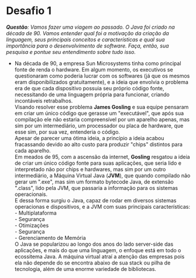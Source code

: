 # Desafio 1
***Questão**: Vamos fazer uma viagem ao passado. O Java foi criado na década de 90. Vamos entender qual foi a motivação da criação da linguagem, seus principais conceitos e características e qual sua importância para o desenvolvimento de software. Faça, então, sua pesquisa e pontue seu entendimento sobre tudo isso.*

* Na década de 90, a empresa Sun Microsystems tinha como principal fonte de renda o hardware. Em algum momento, os executivos se questionaram como poderia lucrar com os softwares (já que os mesmos eram disponibilizados gratuitamente), e a ideia que envolvia o problema era de que cada dispositivo possuia seu próprio código fonte, necessitando de uma linguagem própria para funcionar, criando incontáveis retrabalhos.</br>
Visando resolver esse problema **James Gosling** e sua equipe pensaram em criar um único código que gerasse um "executável", que após sua compilação ele não estaria compreensível por um aparelho apenas, mas sim por um intermediário, um processador ou placa de hardware, que esse sim, por sua vez, entenderia o código.</br>
Apesar de parecer uma ótima ideia, a princípio a ideia acabou fracassando devido ao alto custo para produzir "chips" distintos para cada aparelho.</br>
Em meados de 95, com a ascensão da internet, **Gosling** resgatou a ideia de criar um único código fonte para suas aplicações, que seria lido e interpretado não por chips e hardwares, mas sim por um outro intermediário, a Máquina Virtual Java (**JVM**), que quando compilado não gerar um ".exe", mas sim um formato bytecode Java, de extensão ".class", lido pela JVM, que passaria a informação para os sistemas operacionais.</br>
E dessa forma surgiu o Java, capaz de rodar em diversos sistemas operacionas e dispositivos, e a JVM com suas principais características:
</br> - Multiplataforma
</br> - Segurança
</br> - Otimizações
</br> - Segurança
</br> - Gerenciamento de Memória</br>
O Java se popularizou ao longo dos anos do lado server-side das aplicações, e mais do que uma linguagem, o enfoque está em todo o ecossitema Java. A máquina virtual atraí a atenção das empresas pois ela não depende do se encontra abaixo de sua stack ou pilha de tecnologia, além de uma enorme variedade de bibliotecas.
